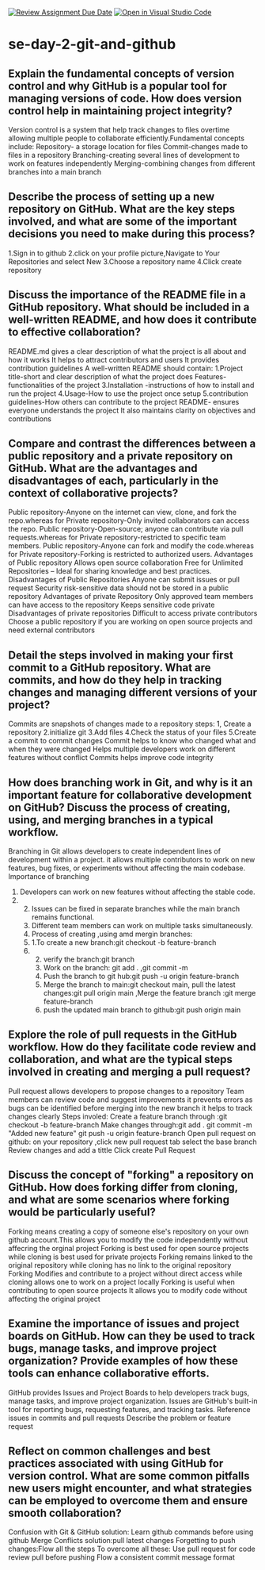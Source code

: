 [![Review Assignment Due Date](https://classroom.github.com/assets/deadline-readme-button-22041afd0340ce965d47ae6ef1cefeee28c7c493a6346c4f15d667ab976d596c.svg)](https://classroom.github.com/a/8wgCKhpZ)
[![Open in Visual Studio Code](https://classroom.github.com/assets/open-in-vscode-2e0aaae1b6195c2367325f4f02e2d04e9abb55f0b24a779b69b11b9e10269abc.svg)](https://classroom.github.com/online_ide?assignment_repo_id=18514217&assignment_repo_type=AssignmentRepo)
# se-day-2-git-and-github
## Explain the fundamental concepts of version control and why GitHub is a popular tool for managing versions of code. How does version control help in maintaining project integrity?
Version control is a system that help track changes to files overtime  allowing multiple people to collaborate efficiently.Fundamental concepts include:
Repository- a storage location for files
Commit-changes made to files in a repository
Branching-creating several lines of development to work on features independently
Merging-combining changes from different branches into a main branch

## Describe the process of setting up a new repository on GitHub. What are the key steps involved, and what are some of the important decisions you need to make during this process?
1.Sign in to github
2.click on your profile picture,Navigate to Your Repositories and select New
3.Choose a repository name
4.Click create repository

## Discuss the importance of the README file in a GitHub repository. What should be included in a well-written README, and how does it contribute to effective collaboration?
README.md gives a clear description of what the project is all about and how it works
It helps to attract contributors and users
It provides contribution guidelines
A well-written README should contain:
1.Project title-short and clear description of what the project does
Features-functionalities of the project
3.Installation -instructions of how to install and run the project
4.Usage-How to use the project once setup
5.contribution guidelines-How  others can contribute to the project
README- ensures everyone understands the project
It also maintains clarity on objectives and contributions
## Compare and contrast the differences between a public repository and a private repository on GitHub. What are the advantages and disadvantages of each, particularly in the context of collaborative projects?
Public repository-Anyone on the internet can view, clone, and fork the repo.whereas for Private repository-Only invited collaborators can access the repo.
Public repository-Open-source; anyone can contribute via pull requests.whereas for Private repository-restricted to specific team members.
Public repository-Anyone can fork and modify the code.whereas for Private repository-Forking is restricted to authorized users.
Advantages of Public repository
Allows open source collaboration
Free for Unlimited Repositories – Ideal for sharing knowledge and best practices.
 Disadvantages of Public Repositories
 Anyone can submit issues or pull request
 Security risk-sensitive data should not be stored in a public repository
 Advantages of private Repository
 Only approved team members can have access to the repository
 Keeps sensitive code private
 Disadvantages of private repositories
 Difficult to access private contributors
 Choose a public repository if you are working on open source projects and need external contributors
 
## Detail the steps involved in making your first commit to a GitHub repository. What are commits, and how do they help in tracking changes and managing different versions of your project?
Commits are snapshots  of changes made to a repository
steps:
1, Create a repository
2.initialize git
3.Add files
4.Check the status of your files
5.Create a commit to commit changes
Commit helps to know who changed what and when they were changed
Helps multiple developers work on different features without conflict
Commits helps improve code integrity


## How does branching work in Git, and why is it an important feature for collaborative development on GitHub? Discuss the process of creating, using, and merging branches in a typical workflow.
Branching in Git allows developers to create independent lines of development within a project. it allows multiple contributors to work on new features, bug fixes, or experiments without affecting the main codebase.
Importance of branching
1. Developers can work on new features without affecting the stable code.
2. 2. Issues can be fixed in separate branches while the main branch remains functional.
   3. Different team members can work on multiple tasks simultaneously.
   4. Process of creating ,using amd mergin branches:
   5. 1.To create  a new branch:git checkout -b feature-branch
   6. 2. verify the branch:git branch
      3. Work on the branch: git add . ,git commit -m
      4. Push the branch to git hub:git push -u origin feature-branch
      5. Merge the branch to main:git checkout main, pull the latest changes:git pull origin main ,Merge the feature branch :git merge feature-branch
      6. push the updated main branch to github:git push origin main



## Explore the role of pull requests in the GitHub workflow. How do they facilitate code review and collaboration, and what are the typical steps involved in creating and merging a pull request?
Pull request allows developers to propose changes to a repository
Team members can review code and suggest improvements
it prevents errors as bugs can be identified before merging into  the new branch
it helps to track changes clearly
Steps involed:
Create a feature branch through :git checkout -b feature-branch
Make changes through:git add .
git commit -m "Added new feature"
git push -u origin feature-branch
Open pull request on github:
on your repository ,click new pull request tab
select the base branch
Review changes and add a tittle
Click create Pull Request

## Discuss the concept of "forking" a repository on GitHub. How does forking differ from cloning, and what are some scenarios where forking would be particularly useful?
Forking means creating a copy of someone else's repository on your own github account.This allows you to modify the code independently without affecring the orginal project
Forking is best used for open source projects while cloning is best used for private projects
Forking  remains linked to the original repository while cloning has no link to the original repository
Forking  Modifies and contribute to a project without direct access while cloning allows one to work on a project locally
Forking is useful when contributing to open source projects
It allows you to modify code without affecting the original project
## Examine the importance of issues and project boards on GitHub. How can they be used to track bugs, manage tasks, and improve project organization? Provide examples of how these tools can enhance collaborative efforts.
GitHub provides Issues and Project Boards to help developers track bugs, manage tasks, and improve project organization. 
Issues are GitHub's built-in tool for reporting bugs, requesting features, and tracking tasks.
Reference issues in commits and pull requests
Describe the problem or feature request

## Reflect on common challenges and best practices associated with using GitHub for version control. What are some common pitfalls new users might encounter, and what strategies can be employed to overcome them and ensure smooth collaboration?
 Confusion with Git & GitHub
 solution: Learn github commands before using github
 Merge Conflicts
 solution:pull latest changes
 Forgetting to push changes:Flow all the steps
 To overcome all these:
 Use pull request for code review
 pull before pushing
 Flow a consistent commit message format
